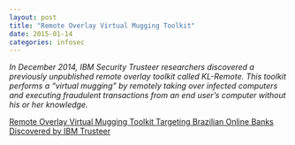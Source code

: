 ```yaml
---
layout: post
title: "Remote Overlay Virtual Mugging Toolkit"
date: 2015-01-14
categories: infosec
---
```


*In December 2014, IBM Security Trusteer researchers discovered a previously unpublished remote overlay toolkit called KL-Remote. This toolkit performs a “virtual mugging” by remotely taking over infected computers and executing fraudulent transactions from an end user’s computer without his or her knowledge.*

[Remote Overlay Virtual Mugging Toolkit Targeting Brazilian Online Banks Discovered by IBM Trusteer][IBM]

[IBM]: http://securityintelligence.com/remote-overlay-virtual-mugging-toolkit-targeting-brazilian-online-banking-discovered-by-ibm-trusteer/
